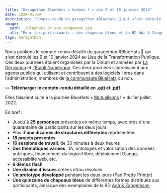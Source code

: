 ```yaml
---
title: "Garagethon BlueHats « Codons ! » des 9 et 10 janvier 2024"
date: 2024-01-09
description: "Compte-rendu du garagethon #BlueHats 🧢 qui s’est déroulé les 9 et 10 janvier 2024"
image:
  path: ./bluehats_et_ada_zangemann.jpg
  alt: "Pour les participants : des chapeaux bleus et la BD Ada & Zangemann !"
tags: Garagethon
---
```


Nous publions le compte-rendu détaillé du garagethon #BlueHats 🧢 qui s’est déroulé les 9 et 10 janvier 2024 au Lieu de la Transformation Publique. Ces deux journées étaient organisées par la Dinum et animées par [La Dérivation](https://dérivation.fr/) et [l'Établi Numérique](https://letab.li/). Ces deux journées s’adressaient aux agents publics qui utilisent et contribuent à des logiciels libres dans l’administration, membres de [la communauté BlueHats](https://code.gouv.fr/fr/contact/espaces-communication-bluehats/) ou non.

`>>` **Télécharger le compte-rendu détaillé en [.odt](/docs/CR_Garagethon_BlueHats_janvier_2024.odt) et [.pdf](/docs/CR_Garagethon_BlueHats_janvier_2024.pdf)**


Elles faisaient suite à la journée BlueHats « [Mutualisons](https://code.gouv.fr/fr/bluehats/mutualisons-2022/) ! » du 1er juillet 2022.

En bref :

- Jusqu'à **25 personnes** présentes en même temps, avec près d'une quarantaine de participants sur les deux jours
- Plus d'**une dizaines de structures différentes** représentées
- **18 projets présentés**
- **16 sessions de travail**, de 30 minutes à deux heures
- **Des thématiques variées** : IA, ontologies et valorisation des données publiques, financement du logiciel libre, déploiement Django, accessiblité web, etc.
- **6 démos flash**
- **Une dizaine d'issues** créées et/ou résolues
- **Un prototype développé** pendant les deux jours (Pad Pretty Printer)
- **Une quinzaine de chapeaux bleus** de différentes formes distribués aux participants, ainsi que des exemplaires de la BD [Ada & Zangemann](https://cfeditions.com/ada/)
